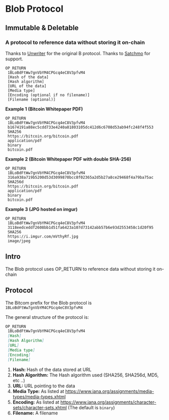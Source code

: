 
# Blob Protocol
## Immutable & Deletable
### A protocol to reference data without storing it on-chain

Thanks to [Unwriter](https://github.com/unwriter) for the original B protocol.
Thanks to [Satchmo](https://github.com/rohenaz) for support.

```
OP_RETURN
 1BLoBdFtWw7gnVbYM4CPGcq4eC8V3pfvM4
 [Hash of the data]
 [Hash algorithm]
 [URL of the data]
 [Media type]
 [Encoding (optional if no filename)]
 [Filename (optional)]
```


**Example 1 (Bitcoin Whitepaper PDF)**

```
OP_RETURN
 1BLoBdFtWw7gnVbYM4CPGcq4eC8V3pfvM4
 b1674191a88ec5cdd733e4240a81803105dc412d6c6708d53ab94fc248f4f553
 SHA256
 https://bitcoin.org/bitcoin.pdf
 application/pdf
 binary
 bitcoin.pdf
```

**Example 2 (Bitcoin Whitepaper PDF with double SHA-256)**

```
OP_RETURN
 1BLoBdFtWw7gnVbYM4CPGcq4eC8V3pfvM4
 316a938a719b5200d53d3099870bcc8f02365a2d5b27a8ce29468f4a79ba75ac
 SHA256d
 https://bitcoin.org/bitcoin.pdf
 application/pdf
 binary
 bitcoin.pdf
```

**Example 3 (JPG hosted on imgur)**

```
OP_RETURN
 1BLoBdFtWw7gnVbYM4CPGcq4eC8V3pfvM4
 3118eedceddf2608bb1d51fa6423a107d73142abb57b6e93d2553458c1d20f95
 SHA256
 https://i.imgur.com/mVthyRf.jpg
 image/jpeg
```

## Intro

The Blob protocol uses OP_RETURN to reference data without storing it on-chain

## Protocol

The Bitcom prefix for the Blob protocol is `1BLoBdFtWw7gnVbYM4CPGcq4eC8V3pfvM4`

The general structure of the protocol is:

```markdown
OP_RETURN
 1BLoBdFtWw7gnVbYM4CPGcq4eC8V3pfvM4
 [Hash]
 [Hash Algorithm]
 [URL]
 [Media type]
 [Encoding]
 [Filename]
```

1. **Hash:** Hash of the data stored at URL
2. **Hash Algorithm:** The Hash algorithm used (SHA256, SHA256d, MD5, etc ..)
3. **URL:** URL pointing to the data
4. **Media Type:** As listed at https://www.iana.org/assignments/media-types/media-types.xhtml
5. **Encoding:** As listed at https://www.iana.org/assignments/character-sets/character-sets.xhtml (The default is `binary`)
6. **Filename:** A filename
